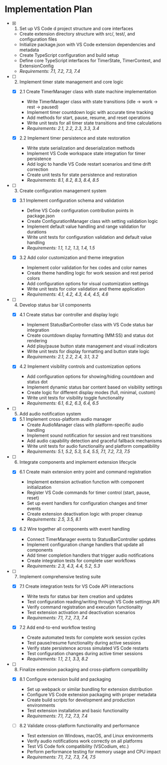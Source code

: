 # Implementation Plan

- [x] 1. Set up VS Code d project structure and core interfaces
  - Create extension directory structure with src/, test/, and configuration files
  - Initialize package.json with VS Code extension dependencies and metadata
  - Create TypeScript configuration and build setup
  - Define core TypeScript interfaces for TimerState, TimerContext, and ExtensionConfig
  - _Requirements: 7.1, 7.2, 7.3, 7.4_

- [ ] 2. Implement timer state management and core logic
  - [x] 2.1 Create TimerManager class with state machine implementation
    - Write TimerManager class with state transitions (idle → work → rest → paused)
    - Implement timer countdown logic with accurate time tracking
    - Add methods for start, pause, resume, and reset operations
    - Write unit tests for all timer state transitions and time calculations
    - _Requirements: 2.1, 2.2, 2.3, 3.3, 3.4_

  - [x] 2.2 Implement timer persistence and state restoration
    - Write state serialization and deserialization methods
    - Implement VS Code workspace state integration for timer persistence
    - Add logic to handle VS Code restart scenarios and time drift correction
    - Create unit tests for state persistence and restoration
    - _Requirements: 8.1, 8.2, 8.3, 8.4, 8.5_

- [ ] 3. Create configuration management system
  - [x] 3.1 Implement configuration schema and validation
    - Define VS Code configuration contribution points in package.json
    - Create ConfigurationManager class with setting validation logic
    - Implement default value handling and range validation for durations
    - Write unit tests for configuration validation and default value handling
    - _Requirements: 1.1, 1.2, 1.3, 1.4, 1.5_

  - [x] 3.2 Add color customization and theme integration
    - Implement color validation for hex codes and color names
    - Create theme handling logic for work session and rest period colors
    - Add configuration options for visual customization settings
    - Write unit tests for color validation and theme application
    - _Requirements: 4.1, 4.2, 4.3, 4.4, 4.5, 4.6_

- [ ] 4. Develop status bar UI components
  - [x] 4.1 Create status bar controller and display logic
    - Implement StatusBarController class with VS Code status bar integration
    - Create countdown display formatting (MM:SS) and status dot rendering
    - Add play/pause button state management and visual indicators
    - Write unit tests for display formatting and button state logic
    - _Requirements: 2.1, 2.2, 2.4, 3.1, 3.2_

  - [x] 4.2 Implement visibility controls and customization options
    - Add configuration options for showing/hiding countdown and status dot
    - Implement dynamic status bar content based on visibility settings
    - Create logic for different display modes (full, minimal, custom)
    - Write unit tests for visibility toggle functionality
    - _Requirements: 6.1, 6.2, 6.3, 6.4, 6.5_

- [ ] 5. Add audio notification system
  - [x] 5.1 Implement cross-platform audio manager
    - Create AudioManager class with platform-specific audio handling
    - Implement sound notification for session and rest transitions
    - Add audio capability detection and graceful fallback mechanisms
    - Write unit tests for audio functionality and platform compatibility
    - _Requirements: 5.1, 5.2, 5.3, 5.4, 5.5, 7.1, 7.2, 7.3, 7.5_

- [ ] 6. Integrate components and implement extension lifecycle
  - [x] 6.1 Create main extension entry point and command registration
    - Implement extension activation function with component initialization
    - Register VS Code commands for timer control (start, pause, reset)
    - Set up event handlers for configuration changes and timer events
    - Create extension deactivation logic with proper cleanup
    - _Requirements: 2.5, 3.5, 8.1_

  - [x] 6.2 Wire together all components with event handling
    - Connect TimerManager events to StatusBarController updates
    - Implement configuration change handlers that update all components
    - Add timer completion handlers that trigger audio notifications
    - Create integration tests for complete user workflows
    - _Requirements: 2.3, 4.3, 4.4, 5.2, 5.3_

- [ ] 7. Implement comprehensive testing suite
  - [x] 7.1 Create integration tests for VS Code API interactions
    - Write tests for status bar item creation and updates
    - Test configuration reading/writing through VS Code settings API
    - Verify command registration and execution functionality
    - Test extension activation and deactivation scenarios
    - _Requirements: 7.1, 7.2, 7.3, 7.4_

  - [x] 7.2 Add end-to-end workflow testing
    - Create automated tests for complete work session cycles
    - Test pause/resume functionality during active sessions
    - Verify state persistence across simulated VS Code restarts
    - Test configuration changes during active timer sessions
    - _Requirements: 1.1, 2.1, 3.3, 8.2_

- [ ] 8. Finalize extension packaging and cross-platform compatibility
  - [x] 8.1 Configure extension build and packaging
    - Set up webpack or similar bundling for extension distribution
    - Configure VS Code extension packaging with proper metadata
    - Create build scripts for development and production environments
    - Test extension installation and basic functionality
    - _Requirements: 7.1, 7.2, 7.3, 7.4_

  - [ ] 8.2 Validate cross-platform functionality and performance
    - Test extension on Windows, macOS, and Linux environments
    - Verify audio notifications work correctly on all platforms
    - Test VS Code fork compatibility (VSCodium, etc.)
    - Perform performance testing for memory usage and CPU impact
    - _Requirements: 7.1, 7.2, 7.3, 7.4, 7.5_